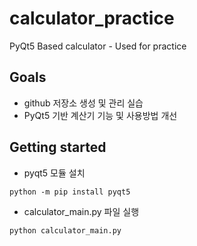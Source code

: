 # calculator_practice
PyQt5 Based calculator - Used for practice

## Goals

* github 저장소 생성 및 관리 실습
* PyQt5 기반 계산기 기능 및 사용방법 개선

## Getting started

* pyqt5 모듈 설치
```
python -m pip install pyqt5
```
* calculator_main.py 파일 실행
```
python calculator_main.py
```
